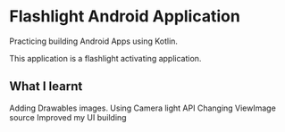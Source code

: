 # Flashlight Android Application

Practicing building Android Apps using Kotlin.

This application is a flashlight activating application.

## What I learnt
Adding Drawables images.
Using Camera light API
Changing ViewImage source
Improved my UI building